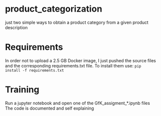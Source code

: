 # product_categorization
just two simple ways to obtain a product category from a given product description

# Requirements

In order not to upload a 2.5 GB Docker image, I just pushed the source files and the corresponding requirements.txt file. To install them use:
`pip install -f requirements.txt`

# Training

Run a jupyter notebook and open one of the GfK_assigment_\*.ipynb files
The code is documented and self explaining
